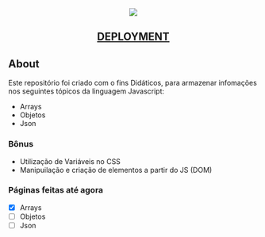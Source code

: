 

<div align=center>
 <img src="https://www.imagemhost.com.br/images/2022/06/05/image.png" />


## [DEPLOYMENT](https://array-objects-json.vercel.app/pages/manipulacao_array/arrays.html)
</div>

## About

Este repositório foi criado com o fins Didáticos, para armazenar infomações nos seguintes tópicos da linguagem Javascript:
- Arrays 
- Objetos
- Json

### Bônus
- Utilização de Variáveis no CSS
- Manipuilação e criação de elementos a partir do JS (DOM)

### Páginas feitas até agora
- [X]  Arrays
- [ ]  Objetos
- [ ]  Json
